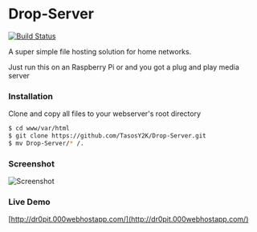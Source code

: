 # Drop-Server

[![Build Status](https://travis-ci.org/joemccann/dillinger.svg)](https://travis-ci.org/joemccann/dillinger)

A super simple file hosting solution for home networks.

Just run this on an Raspberry Pi or and you got a plug and play media server

### Installation

Clone and copy all files to your webserver's root directory

```sh
$ cd www/var/html
$ git clone https://github.com/TasosY2K/Drop-Server.git
$ mv Drop-Server/* /.
```

### Screenshot

![Screenshot](https://user-images.githubusercontent.com/29873078/62170602-a33f0b80-b334-11e9-84f4-0fea5cb1aa50.png)

### Live Demo

[http://dr0pit.000webhostapp.com/](http://dr0pit.000webhostapp.com/)
